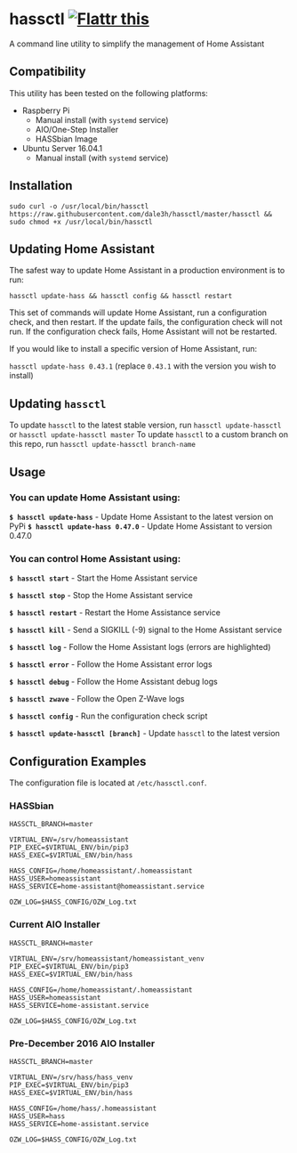 # hassctl <a href="https://flattr.com/submit/auto?fid=o7dr10&url=https%3A%2F%2Fgithub.com%2Fdale3h%2Fhassctl" target="_blank"><img src="https://button.flattr.com/flattr-badge-large.png" alt="Flattr this" title="Flattr this" border="0"></a>

A command line utility to simplify the management of Home Assistant

## Compatibility

This utility has been tested on the following platforms:

* Raspberry Pi
  * Manual install (with `systemd` service)
  * AIO/One-Step Installer
  * HASSbian Image
* Ubuntu Server 16.04.1
  * Manual install (with `systemd` service)

## Installation

`sudo curl -o /usr/local/bin/hassctl https://raw.githubusercontent.com/dale3h/hassctl/master/hassctl && sudo chmod +x /usr/local/bin/hassctl`

## Updating Home Assistant

The safest way to update Home Assistant in a production environment is to run:

`hassctl update-hass && hassctl config && hassctl restart`

This set of commands will update Home Assistant, run a configuration check, and then restart.
If the update fails, the configuration check will not run.
If the configuration check fails, Home Assistant will not be restarted.

If you would like to install a specific version of Home Assistant, run:

`hassctl update-hass 0.43.1` (replace `0.43.1` with the version you wish to install)

## Updating `hassctl`

To update `hassctl` to the latest stable version, run `hassctl update-hassctl` or `hassctl update-hassctl master`
To update `hassctl` to a custom branch on this repo, run `hassctl update-hassctl branch-name`

## Usage

### You can update Home Assistant using:

**`$ hassctl update-hass`** - Update Home Assistant to the latest version on PyPi
**`$ hassctl update-hass 0.47.0`** - Update Home Assistant to version 0.47.0

### You can control Home Assistant using:

**`$ hassctl start`** - Start the Home Assistant service

**`$ hassctl stop`** - Stop the Home Assistant service

**`$ hassctl restart`** - Restart the Home Assistance service

**`$ hassctl kill`** - Send a SIGKILL (-9) signal to the Home Assistant service

**`$ hassctl log`** - Follow the Home Assistant logs (errors are highlighted)

**`$ hassctl error`** - Follow the Home Assistant error logs

**`$ hassctl debug`** - Follow the Home Assistant debug logs

**`$ hassctl zwave`** - Follow the Open Z-Wave logs

**`$ hassctl config`** - Run the configuration check script

**`$ hassctl update-hassctl [branch]`** - Update `hassctl` to the latest version

## Configuration Examples

The configuration file is located at `/etc/hassctl.conf`.

### HASSbian

```
HASSCTL_BRANCH=master

VIRTUAL_ENV=/srv/homeassistant
PIP_EXEC=$VIRTUAL_ENV/bin/pip3
HASS_EXEC=$VIRTUAL_ENV/bin/hass

HASS_CONFIG=/home/homeassistant/.homeassistant
HASS_USER=homeassistant
HASS_SERVICE=home-assistant@homeassistant.service

OZW_LOG=$HASS_CONFIG/OZW_Log.txt
```

### Current AIO Installer

```
HASSCTL_BRANCH=master

VIRTUAL_ENV=/srv/homeassistant/homeassistant_venv
PIP_EXEC=$VIRTUAL_ENV/bin/pip3
HASS_EXEC=$VIRTUAL_ENV/bin/hass

HASS_CONFIG=/home/homeassistant/.homeassistant
HASS_USER=homeassistant
HASS_SERVICE=home-assistant.service

OZW_LOG=$HASS_CONFIG/OZW_Log.txt
```

### Pre-December 2016 AIO Installer

```
HASSCTL_BRANCH=master

VIRTUAL_ENV=/srv/hass/hass_venv
PIP_EXEC=$VIRTUAL_ENV/bin/pip3
HASS_EXEC=$VIRTUAL_ENV/bin/hass

HASS_CONFIG=/home/hass/.homeassistant
HASS_USER=hass
HASS_SERVICE=home-assistant.service

OZW_LOG=$HASS_CONFIG/OZW_Log.txt
```
